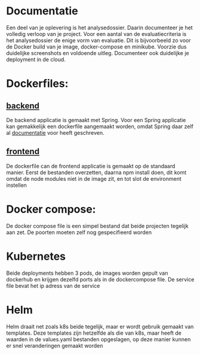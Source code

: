 # Documentatie
Een deel van je oplevering is het analysedossier. Daarin documenteer je het volledig
verloop van je project. Voor een aantal van de evaluatiecriteria is het analysedossier
de enige vorm van evaluatie. Dit is bijvoorbeeld zo voor de Docker build van je
image, docker-compose en minikube. Voorzie dus duidelijke screenshots en
voldoende uitleg.
Documenteer ook duidelijke je deployment in de cloud.


# Dockerfiles:
## [backend](https://github.com/VivesMDima/assignment-docker-and-cloud-computing-Sander-Roelens/blob/4486513e3f799b083a6fb8f1feef4dccea1ffc17/project/backend/dockerfile)
De backend applicatie is gemaakt met Spring. Voor een Spring applicatie kan gemakkelijk een dockerfile aangemaakt worden, omdat Spring daar zelf al [documentatie](https://spring.io/guides/gs/spring-boot-docker) voor heeft geschreven.


## [frontend](https://github.com/VivesMDima/assignment-docker-and-cloud-computing-Sander-Roelens/blob/4486513e3f799b083a6fb8f1feef4dccea1ffc17/project/frontend/dockerfile)
De dockerfile can de frontend applicatie is gemaakt op de standaard manier. Eerst de bestanden overzetten, daarna npm install doen, dit komt omdat de node modules niet in de image zit, en tot slot de environment instellen

# Docker compose:

De docker compose file is een simpel bestand dat beide projecten tegelijk aan zet. De poorten moeten zelf nog gespecifieerd worden

# Kubernetes
Beide deployments hebben 3 pods, de images worden gepult van dockerhub en krijgen dezelfd ports als in de dockercompose file. De service file bevat het ip adress van de service 

# Helm
Helm draait net zoals k8s beide tegelijk, maar er wordt gebruik gemaakt van templates. Deze templates zijn hetzelfde als die van k8s, maar heeft de waarden in de values.yaml bestanden opgeslagen, op deze manier kunnen er snel veranderingen gemaakt worden